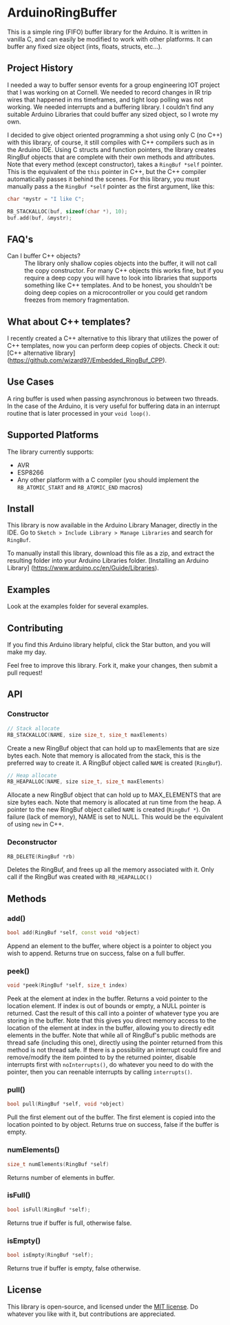 # ArduinoRingBuffer

This is a simple ring (FIFO) buffer library for the Arduino. It is written in vanilla C, and can easily be modified to work with other platforms.  It can buffer any fixed size object (ints, floats, structs, etc...).

## Project History
I needed a way to buffer sensor events for a group engineering IOT project that I was working on at Cornell. We needed to record changes in IR trip wires that happened in ms timeframes, and tight loop polling was not working. We needed interrupts and a buffering library. I couldn't find any suitable Arduino Libraries that could buffer any sized object, so I wrote my own.

I decided to give object oriented programming a shot using only C (no C++) with this library, of course, it still compiles with C++ compilers such as in the Arduino IDE. Using C structs and function pointers, the library creates RingBuf objects that are complete with their own methods and attributes. Note that every method (except constructor), takes a `RingBuf *self` pointer. This is the equivalent of the `this` pointer in C++, but the C++ compiler automatically passes it behind the scenes. For this library, you must manually pass a the `RingBuf *self` pointer as the first argument, like this:


```c++
char *mystr = "I like C";

RB_STACKALLOC(buf, sizeof(char *), 10);
buf.add(buf, &mystr);
```

## FAQ's
 <dl>
 <dt>Can I buffer C++ objects?</dt>
   <dd>The library only shallow copies objects into the buffer, it will not call the copy constructor. For many C++ objects this works fine, but if you require a deep copy you will have to look into libraries that supports something like C++ templates. And to be honest, you shouldn't be doing deep copies on a microcontroller or you could get random freezes from memory fragmentation.</dd>
 </dl>

## What about C++ templates?

I recently created a C++ alternative to this library that utilizes the power of C++ templates, now you can perform deep copies of objects.
Check it out: [C++ alternative library] (https://github.com/wizard97/Embedded_RingBuf_CPP).

## Use Cases

A ring buffer is used when passing asynchronous io between two threads. In the case of the Arduino, it is very useful for buffering data in an interrupt routine that is later processed in your `void loop()`.

## Supported Platforms
The library currently supports:
- AVR
- ESP8266
- Any other platform with a C compiler (you should implement the `RB_ATOMIC_START` and `RB_ATOMIC_END` macros)

## Install

This library is now available in the Arduino Library Manager, directly in the IDE. Go to `Sketch > Include Library > Manage Libraries` and search for `RingBuf`.

To manually install this library, download this file as a zip, and extract the resulting folder into your Arduino Libraries folder. [Installing an Arduino Library] (https://www.arduino.cc/en/Guide/Libraries).

## Examples

Look at the examples folder for several examples.

## Contributing

If you find this Arduino library helpful, click the Star button, and you will make my day.

Feel free to improve this library. Fork it, make your changes, then submit a pull request!

## API


### Constructor


```c++
// Stack allocate
RB_STACKALLOC(NAME, size size_t, size_t maxElements)
```
Create a new RingBuf object that can hold up to maxElements that are size bytes each. Note that memory is allocated from the stack, this is the preferred way to create it. A RingBuf object called `NAME` is created (`RingBuf`).

```c++
// Heap allocate
RB_HEAPALLOC(NAME, size size_t, size_t maxElements)
```
Allocate a new RingBuf object that can hold up to MAX_ELEMENTS that are size bytes each. Note that memory is allocated at run time from the heap.
A pointer to the new RingBuf object called `NAME` is created (`RingBuf *`). On failure (lack of memory), NAME is set to NULL. This would be the equivalent of using `new` in C++.

### Deconstructor

```c++
RB_DELETE(RingBuf *rb)
```

Deletes the RingBuf, and frees up all the memory associated with it. Only call if the RingBuf was created with `RB_HEAPALLOC()`

## Methods


### add()

```c++
bool add(RingBuf *self, const void *object)
```

Append an element to the buffer, where object is a pointer to object you wish to append. Returns true on success, false on a full buffer.

### peek()

```c++
void *peek(RingBuf *self, size_t index)
```

Peek at the element at index in the buffer. Returns a void pointer to the location element. If index is out of bounds or empty, a NULL pointer is returned. Cast the result of this call into a pointer of whatever type you are storing in the buffer. Note that this gives you direct memory access to the location of the element at index in the buffer, allowing you to directly edit elements in the buffer. Note that while all of RingBuf's public methods are thread safe (including this one), directly using the pointer returned from this method is not thread safe. If there is a possibility an interrupt could fire and remove/modify the item pointed to by the returned pointer, disable interrupts first with `noInterrupts()`, do whatever you need to do with the pointer, then you can reenable interrupts by calling `interrupts()`.

### pull()

```c++
bool pull(RingBuf *self, void *object)
```

Pull the first element out of the buffer. The first element is copied into the location pointed to by object. Returns true on success, false if the buffer is empty.


### numElements()
```c++
size_t numElements(RingBuf *self)
```

Returns number of elements in buffer.

### isFull()
```c++
bool isFull(RingBuf *self);
```

Returns true if buffer is full, otherwise false.


### isEmpty()

```c++
bool isEmpty(RingBuf *self);
```

Returns true if buffer is empty, false otherwise.

## License

This library is open-source, and licensed under the [MIT license](http://opensource.org/licenses/MIT). Do whatever you like with it, but contributions are appreciated.
